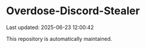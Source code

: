 # Overdose-Discord-Stealer

Last updated: 2025-06-23 12:00:42

This repository is automatically maintained.
